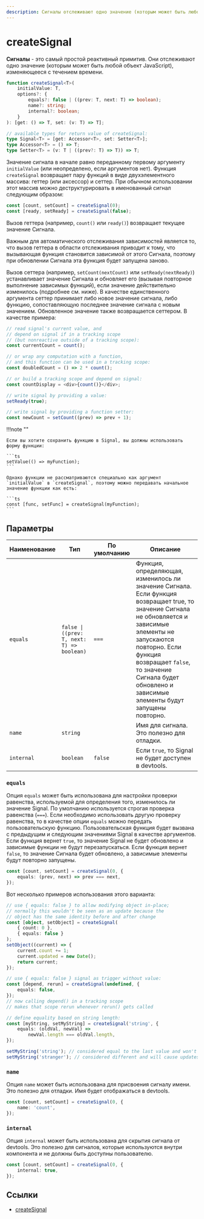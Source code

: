 ```yaml
---
description: Сигналы отслеживают одно значение (которым может быть любой объект JavaScript), изменяющееся с течением времени
---
```


# createSignal

**Сигналы** - это самый простой реактивный примитив. Они отслеживают одно значение (которым может быть любой объект JavaScript), изменяющееся с течением времени.

```ts
function createSignal<T>(
    initialValue: T,
    options?: {
        equals?: false | ((prev: T, next: T) => boolean);
        name?: string;
        internal?: boolean;
    }
): [get: () => T, set: (v: T) => T];

// available types for return value of createSignal:
type Signal<T> = [get: Accessor<T>, set: Setter<T>];
type Accessor<T> = () => T;
type Setter<T> = (v: T | ((prev?: T) => T)) => T;
```

Значение сигнала в начале равно переданному первому аргументу `initialValue` (или неопределено, если аргументов нет). Функция `createSignal` возвращает пару функций в виде двухэлементного массива: геттер (или аксессор) и сеттер. При обычном использовании этот массив можно деструктурировать в именованный сигнал следующим образом:

```ts
const [count, setCount] = createSignal(0);
const [ready, setReady] = createSignal(false);
```

Вызов геттера (например, `count()` или `ready()`) возвращает текущее значение Сигнала.

Важным для автоматического отслеживания зависимостей является то, что вызов геттера в области отслеживания приводит к тому, что вызывающая функция становится зависимой от этого Сигнала, поэтому при обновлении Сигнала эта функция будет запущена заново.

Вызов сеттера (например, `setCount(nextCount)` или `setReady(nextReady)`) устанавливает значение Сигнала и обновляет его (вызывая повторное выполнение зависимых функций), если значение действительно изменилось (подробнее см. ниже). В качестве единственного аргумента сеттер принимает либо новое значение сигнала, либо функцию, сопоставляющую последнее значение сигнала с новым значением. Обновленное значение также возвращается сеттером. В качестве примера:

```ts
// read signal's current value, and
// depend on signal if in a tracking scope
// (but nonreactive outside of a tracking scope):
const currentCount = count();

// or wrap any computation with a function,
// and this function can be used in a tracking scope:
const doubledCount = () => 2 * count();

// or build a tracking scope and depend on signal:
const countDisplay = <div>{count()}</div>;

// write signal by providing a value:
setReady(true);

// write signal by providing a function setter:
const newCount = setCount((prev) => prev + 1);
```

!!!note ""

    Если вы хотите сохранить функцию в Signal, вы должны использовать форму функции:

    ```ts
    setValue(() => myFunction);
    ```

    Однако функции не рассматриваются специально как аргумент `initialValue` в `createSignal`, поэтому можно передавать начальное значение функции как есть:

    ```ts
    const [func, setFunc] = createSignal(myFunction);
    ```

## Параметры

| Наименование | Тип                                                   | По умолчанию | Описание                                                                                                                                                                                                                                                                                 |
| ------------ | ----------------------------------------------------- | ------------ | ---------------------------------------------------------------------------------------------------------------------------------------------------------------------------------------------------------------------------------------------------------------------------------------- |
| `equals`     | <code>false \| ((prev: T, next: T) => boolean)</code> | `===`        | Функция, определяющая, изменилось ли значение Сигнала. Если функция возвращает true, то значение Сигнала не обновляется и зависимые элементы не запускаются повторно. Если функция возвращает `false`, то значение Сигнала будет обновлено и зависимые элементы будут запущены повторно. |
| `name`       | `string`                                              |              | Имя для сигнала. Это полезно для отладки.                                                                                                                                                                                                                                                |
| `internal`   | `boolean`                                             | `false`      | Если `true`, то Signal не будет доступен в devtools.                                                                                                                                                                                                                                     |

### `equals`

Опция `equals` может быть использована для настройки проверки равенства, используемой для определения того, изменилось ли значение Signal. По умолчанию используется строгая проверка равенства (`===`). Если необходимо использовать другую проверку равенства, то в качестве опции `equals` можно передать пользовательскую функцию. Пользовательская функция будет вызвана с предыдущим и следующим значениями Signal в качестве аргументов. Если функция вернет `true`, то значение Signal не будет обновлено и зависимые функции не будут перезапускаться. Если функция вернет `false`, то значение Сигнала будет обновлено, а зависимые элементы будут повторно запущены.

```ts
const [count, setCount] = createSignal(0, {
    equals: (prev, next) => prev === next,
});
```

Вот несколько примеров использования этого варианта:

```ts
// use { equals: false } to allow modifying object in-place;
// normally this wouldn't be seen as an update because the
// object has the same identity before and after change
const [object, setObject] = createSignal(
    { count: 0 },
    { equals: false }
);
setObject((current) => {
    current.count += 1;
    current.updated = new Date();
    return current;
});

// use { equals: false } signal as trigger without value:
const [depend, rerun] = createSignal(undefined, {
    equals: false,
});
// now calling depend() in a tracking scope
// makes that scope rerun whenever rerun() gets called

// define equality based on string length:
const [myString, setMyString] = createSignal('string', {
    equals: (oldVal, newVal) =>
        newVal.length === oldVal.length,
});

setMyString('string'); // considered equal to the last value and won't cause updates
setMyString('stranger'); // considered different and will cause updates
```

### `name`

Опция `name` может быть использована для присвоения сигналу имени. Это полезно для отладки. Имя будет отображаться в devtools.

```ts
const [count, setCount] = createSignal(0, {
    name: 'count',
});
```

### `internal`

Опция `internal` может быть использована для скрытия сигнала от devtools. Это полезно для сигналов, которые используются внутри компонента и не должны быть доступны пользователю.

```ts
const [count, setCount] = createSignal(0, {
    internal: true,
});
```

## Ссылки

-   [createSignal](https://docs.solidjs.com/references/api-reference/basic-reactivity/createSignal)
